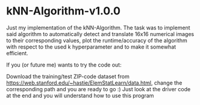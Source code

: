 # kNN-Algorithm-v1.0.0

Just my implementation of the kNN-Algorithm. The task was to implement said algorithm to automatically detect and translate 16x16 numerical images to their corresponding values, plot the runtime/accuracy of the algorithm with respect to the used k hyperparameter and to make it somewhat efficient.

If you (or future me) wants to try the code out: 

Download the training/test ZIP-code dataset from https://web.stanford.edu/~hastie/ElemStatLearn/data.html, change the corresponding path and you are ready to go :) Just look at the driver code at the end and you will understand how to use this program
